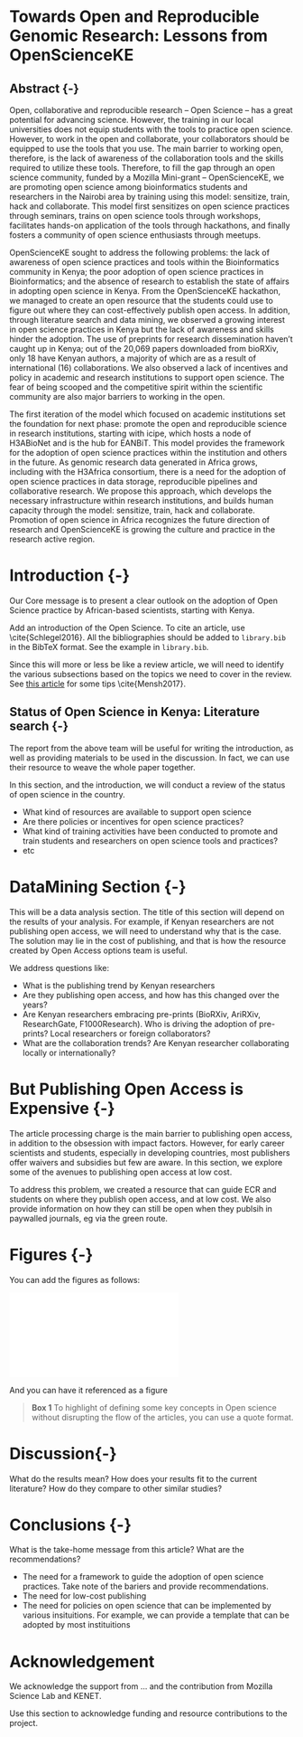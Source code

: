 # Towards Open and Reproducible Genomic Research: Lessons from OpenScienceKE


## Abstract {-}
Open, collaborative and reproducible research – Open Science – has a great potential for advancing science. However, the training in our local universities does not equip students with the tools to practice open science. However, to work in the open and collaborate, your collaborators should be equipped to use the tools that you use. The main barrier to working open, therefore, is the lack of awareness of the collaboration tools and the skills required to utilize these tools. Therefore, to fill the gap through an open science community, funded by a Mozilla Mini-grant – OpenScienceKE, we are promoting open science among bioinformatics students and researchers in the Nairobi area by training using this model: sensitize, train, hack and collaborate. This model first sensitizes on open science practices through seminars, trains on open science tools through workshops, facilitates hands-on application of the tools through hackathons, and finally fosters a community of open science enthusiasts through meetups. 

OpenScienceKE sought to address the following problems: the lack of awareness of open science practices and tools within the Bioinformatics community in Kenya; the poor adoption of open science practices in Bioinformatics; and the absence of research to establish the state of affairs in adopting open science in Kenya. From the OpenScienceKE hackathon, we managed to create an open resource that the students could use to figure out where they can cost-effectively publish open access. In addition, through literature search and data mining, we observed a growing interest in open science practices in Kenya but the lack of awareness and skills hinder the adoption. The use of preprints for research dissemination haven’t caught up in Kenya; out of the 20,069 papers downloaded from bioRXiv, only 18 have Kenyan authors, a majority of which are as a result of international (16) collaborations. We also observed a lack of incentives and policy in academic and research institutions to support open science.  The fear of being scooped and the competitive spirit within the scientific community are also major barriers to working in the open. 

The first iteration of the model which focused on academic institutions set the foundation for next phase: promote the open and reproducible science in research institutions, starting with icipe, which hosts a node of H3ABioNet and is the hub for EANBiT. This model provides the framework for the adoption of open science practices within the institution and others in the future. As genomic research data generated in Africa grows, including with the H3Africa consortium, there is a need for the adoption of open science practices in data storage, reproducible pipelines and collaborative research. We propose this approach, which develops the necessary infrastructure within research institutions, and builds human capacity through the model: sensitize, train, hack and collaborate. Promotion of open science in Africa recognizes the future direction of research and OpenScienceKE is growing the culture and practice in the research active region. 


# Introduction {-}
Our Core message is to present a clear outlook on the adoption of Open Science practice by African-based scientists, starting with Kenya. 

Add an introduction of the Open Science. To cite an article, use \cite{Schlegel2016}. All the bibliographies should be added to `library.bib` in the BibTeX format. See the example in `library.bib`. 

Since this will more or less be like a review article, we will need to identify the various subsections based on the topics we need to cover in the review. See [this article](http://journals.plos.org/ploscompbiol/article?id=10.1371/journal.pcbi.1005619) for some tips \cite{Mensh2017}.


## Status of Open Science in Kenya: Literature search {-}

The report from the above team will be useful for writing the introduction, as well as providing materials to be used in the discussion. In fact, we can use their resource to weave the whole paper together.

In this section, and the introduction, we will conduct a review of the status of open science in the country. 
- What kind of resources are available to support open science
- Are there policies or incentives for open science practices?
- What kind of training activities have been conducted to promote and train students and researchers on open science tools and practices?
- etc


# DataMining Section {-}

This will be a data analysis section. The title of this section will depend on the results of your analysis. For example, if Kenyan researchers are not publishing open access, we will need to understand why that is the case. The solution may lie in the cost of publishing, and that is how the resource created by Open Access options team is useful. 

We address questions like:
- What is the publishing trend by Kenyan researchers
- Are they publishing open access, and how has this changed over the years?
- Are Kenyan researchers embracing pre-prints (BioRXiv, AriRXiv, ResearchGate, F1000Research). Who is driving the adoption of pre-prints? Local researchers or foreign collaborators?
- What are the collaboration trends? Are Kenyan researcher collaborating locally or internationally? 

# But Publishing Open Access is Expensive {-}

The article processing charge is the main barrier to publishing open access, in addition to the obsession with impact factors. However, for early career scientists and students, especially in developing countries, most publishers offer waivers and subsidies but few are aware. In this section, we explore some of the avenues to publishing open access at low cost. 

To address this problem, we created a resource that can guide ECR and students on where they publish open access, and at low cost. We also provide information on how they can still be open when they publsih in paywalled journals, eg via the green route. 

# Figures {-}

You can add the figures as follows: 

![Figure 1](./figure01.pdf)

And you can have it referenced as a figure

> **Box 1** To highlight of defining some key concepts in Open science without 
> disrupting the flow of the articles, you can use a quote format. 

# Discussion{-}

What do the results mean? How does your results fit to the current literature? How do they compare to other similar studies?


# Conclusions {-}
What is the take-home message from this article? What are the recommendations? 
- The need for a framework to guide the adoption of open science practices. Take note of the bariers and provide recommendations. 
- The need for low-cost publishing 
- The need for policies on open science that can be implemented by various insituitions. For example, we can provide a template that can be adopted by most instituitions

# Acknowledgement

We acknowledge the support from ... and the contribution from Mozilla Science Lab and KENET.

Use this section to acknowledge funding and resource contributions to the project. 
